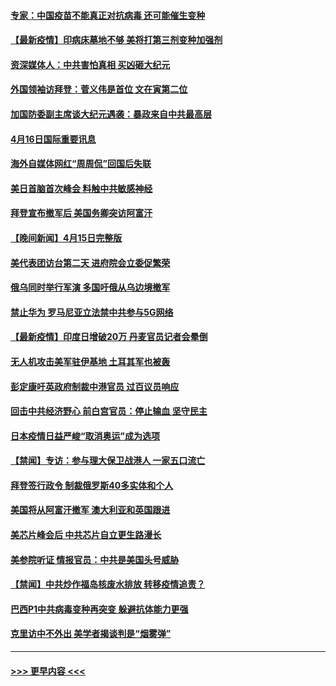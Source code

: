 #### [专家：中国疫苗不能真正对抗病毒 还可能催生变种](../pages/prog202/a103097701.md?t=04170352) 
#### [【最新疫情】印病床墓地不够 美将打第三剂变种加强剂](../pages/prog202/a103097671.md?t=04170352) 
#### [资深媒体人：中共害怕真相 买凶砸大纪元](../pages/prog202/a103097523.md?t=04170352) 
#### [外国领袖访拜登：菅义伟是首位 文在寅第二位](../pages/prog202/a103097422.md?t=04170352) 
#### [加国防委副主席谈大纪元遇袭：暴政来自中共最高层](../pages/prog202/a103097454.md?t=04170352) 
#### [4月16日国际重要讯息](../pages/prog202/a103097416.md?t=04170352) 
#### [海外自媒体网红“周周侃”回国后失联](../pages/prog202/a103097323.md?t=04170352) 
#### [美日首脑首次峰会 料触中共敏感神经](../pages/prog202/a103097320.md?t=04170352) 
#### [拜登宣布撤军后 美国务卿突访阿富汗](../pages/prog202/a103097029.md?t=04170352) 
#### [【晚间新闻】4月15日完整版](../pages/prog202/a103097234.md?t=04170352) 
#### [美代表团访台第二天 进府院会立委促繁荣](../pages/prog202/a103097162.md?t=04170352) 
#### [俄乌同时举行军演 多国吁俄从乌边境撤军](../pages/prog202/a103096774.md?t=04170352) 
#### [禁止华为 罗马尼亚立法禁中共参与5G网络](../pages/prog202/a103097118.md?t=04170352) 
#### [【最新疫情】印度日增破20万 丹麦官员记者会晕倒](../pages/prog202/a103096874.md?t=04170352) 
#### [无人机攻击美军驻伊基地 土耳其军也被轰](../pages/prog202/a103097072.md?t=04170352) 
#### [彭定康吁英政府制裁中港官员 过百议员响应](../pages/prog202/a103097031.md?t=04170352) 
#### [回击中共经济野心 前白宫官员：停止输血 坚守民主](../pages/prog202/a103097047.md?t=04170352) 
#### [日本疫情日益严峻“取消奥运”成为选项](../pages/prog202/a103097012.md?t=04170352) 
#### [【禁闻】专访：参与理大保卫战港人 一家五口流亡](../pages/prog202/a103096842.md?t=04170352) 
#### [拜登签行政令 制裁俄罗斯40多实体和个人](../pages/prog202/a103096871.md?t=04170352) 
#### [美国将从阿富汗撤军 澳大利亚和英国跟进](../pages/prog202/a103096868.md?t=04170352) 
#### [美芯片峰会后 中共芯片自立更生路漫长](../pages/prog202/a103096877.md?t=04170352) 
#### [美参院听证 情报官员：中共是美国头号威胁](../pages/prog202/a103096862.md?t=04170352) 
#### [【禁闻】中共炒作福岛核废水排放 转移疫情追责？](../pages/prog202/a103096854.md?t=04170352) 
#### [巴西P1中共病毒变种再突变 躲避抗体能力更强](../pages/prog202/a103096765.md?t=04170352) 
#### [克里访中不外出 美学者揭谈判是“烟雾弹”](../pages/prog202/a103096815.md?t=04170352) 

----
#### [ >>> 更早内容 <<< ](../indexes/prog202-earlier.md)
